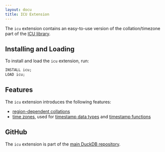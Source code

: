 ```yaml
---
layout: docu
title: ICU Extension
---
```


The `icu` extension contains an easy-to-use version of the collation/timezone part of the [ICU library](https://github.com/unicode-org/icu).

## Installing and Loading

To install and load the `icu` extension, run:

```sql
INSTALL icu;
LOAD icu;
```

## Features

The `icu` extension introduces the following features:

* [region-dependent collations](../sql/expressions/collations)
* [time zones](../sql/data_types/timezones), used for [timestamp data types](../sql/data_types/timestamp) and [timestamp functions](../sql/functions/timestamptz)

## GitHub

The `icu` extension is part of the [main DuckDB repository](https://github.com/duckdb/duckdb/tree/main/extension/icu).
